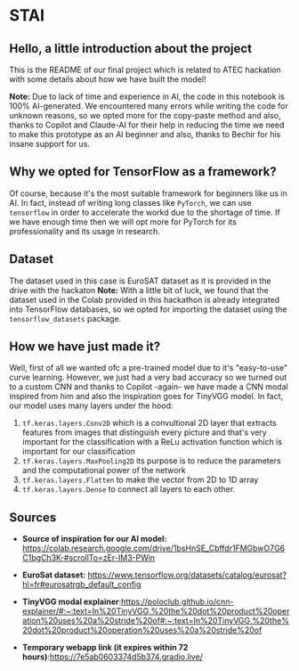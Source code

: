 # STAI

## Hello, a little introduction about the project

This is the README of our final project which is related to ATEC hackation with some details about how we have built the model!

**Note:** Due to lack of time and experience in AI, the code in this notebook is 100% AI-generated. We encountered many errors while writing the code for unknown reasons, so we opted more for the copy-paste method and also, thanks to Copilot and Claude-AI for their help in reducing the time we need to make this prototype as an AI beginner and also, thanks to Bechir for his insane support for us.

## Why we opted for TensorFlow as a framework?

Of course, because it's the most suitable framework for beginners like us in AI. In fact, instead of writing long classes like `PyTorch`, we can use `tensorflow` in order to accelerate the workd due to the shortage of time. If we have enough time then we will opt more for PyTorch for its professionality and its usage in research.

## Dataset

The dataset used in this case is EuroSAT dataset as it is provided in the drive with the hackaton
**Note:** With a little bit of luck, we found that the dataset used in the Colab provided in this hackathon is already integrated into TensorFlow databases, so we opted for importing the dataset using the `tensorflow_datasets` package.

## How we have just made it?

Well, first of all we wanted ofc a pre-trained model due to it's "easy-to-use" curve learning. However, we just had a very bad accuracy so we turned out to a custom CNN and thanks to Copilot -again- we have made a CNN modal inspired from him and also the inspiration goes for TinyVGG model. In fact, our model  uses many layers under the hood:

1. `tf.keras.layers.Conv2D` which is a convultional 2D layer that extracts features from images that distinguish every picture and that's very important for the classification with a ReLu activation function which is important for our classification
2. `tf.keras.layers.MaxPooling2D` its purpose is to reduce the parameters and the computational power of the network
3. `tf.keras.layers.Flatten` to make the vector from 2D to 1D array
4. `tf.keras.layers.Dense` to connect all layers to each other.

## Sources

- **Source of inspiration for our AI model:** <https://colab.research.google.com/drive/1bsHnSE_Cbffdr1FMGbwO7G6C1bgCh3K-#scrollTo=zEr-IM3-PWin>
- **EuroSat dataset:** <https://www.tensorflow.org/datasets/catalog/eurosat?hl=fr#eurosatrgb_default_config>
- **TinyVGG modal explainer**:<https://poloclub.github.io/cnn-explainer/#:~:text=In%20TinyVGG,%20the%20dot%20product%20operation%20uses%20a%20stride%20of#:~:text=In%20TinyVGG,%20the%20dot%20product%20operation%20uses%20a%20stride%20of>

- **Temporary webapp link (it expires within 72 hours)**:<https://7e5ab0603374d5b374.gradio.live/>
